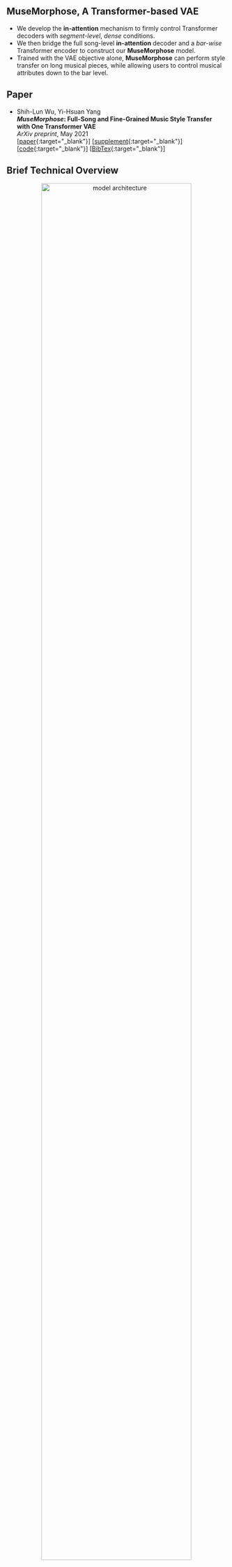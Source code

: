 ## MuseMorphose, A Transformer-based VAE

* We develop the **in-attention** mechanism to firmly control Transformer decoders with _segment-level_, _dense_ conditions. 
* We then bridge the full song-level **in-attention** decoder and a _bar-wise_ Transformer encoder to construct our **MuseMorphose** model. 
* Trained with the VAE objective alone, **MuseMorphose** can perform style transfer on long musical pieces, while allowing users to control musical attributes down to the bar level.

## Paper
* Shih-Lun Wu, Yi-Hsuan Yang  
**_MuseMorphose_: Full-Song and Fine-Grained Music Style Transfer with One Transformer VAE**  
_ArXiv preprint_, May 2021  
[[paper](https://arxiv.org/abs/2105.04090){:target="_blank"}] [[supplement](./assets/supplement.pdf){:target="_blank"}] [[code](https://github.com/YatingMusic/MuseMorphose){:target="_blank"}] [[BibTex](https://drive.google.com/file/d/1EOpRjNqzIodNygxFVDJ-otY3BK-f56mr/view?usp=sharing){:target="_blank"}]

## Brief Technical Overview
<div style="text-align:center;margin-top:6px;margin-bottom:6px">
  <figure>
    <img src="./assets/muse_morphose_archi.jpg" alt="model architecture" style="width:90%">
    <div style="font-size:0.9rem;opacity:0.8;margin-top:2px">
      <figcaption>Model architecture of MuseMorphose</figcaption>
    </div>
  </figure>
</div>

**MuseMorphose** is trained on expressive pop piano performances (_AILabs.tw-Pop1.7K_ dataset, [link](https://github.com/YatingMusic/compound-word-transformer/tree/main/dataset){:target="_blank"}).
A slightly revised Revamped MIDI representation (**REMI**, _Huang and Yang, 2020_, [paper](https://arxiv.org/abs/2002.00212){:target="_blank"}) is adopted to convert the music into token sequences.

### Controllable Attributes
We consider the following two _computable_, _bar-level_ attributes:
* **Rhythmic intensity**: The percentage of quarter beats with _&ge;1 note onsets_.
* **Polyphony**: The average number of _notes hit or held_ on each quarter beat.  

Following _Kawai et al. (2020)_ ([paper](https://archives.ismir.net/ismir2020/paper/000099.pdf){:target="_blank"}), for each attribute, we assign each bar an ordinal class from $$[0, 1, \dots, 7]$$ according to the computed raw score.
The attributes are turned into learnable _attribute embeddings_

$$ \boldsymbol{a}^{\text{rhym}}, \boldsymbol{a}^{\text{poly}} \in \mathbb{R}^{d_{\boldsymbol{a}}} $$

fed to the decoder through **in-attention** to control the generation.

We note that more attributes can be potentially included, such as _rhythmic variation_ (ordinal), or _composing styles_ (nominal), just to name a few.

### In-attention Conditioning
To maximize the influence of bar-level conditions (i.e., $$\boldsymbol{c}_k$$'s) on the decoder, we inject them into _all_ $$L$$ self-attention layers via vector summation:

$$\begin{alignat}{2}
  \tilde{\boldsymbol{h}^l_t} &= \boldsymbol{h}^l_t + {\boldsymbol{c}_k}^{\top} W_{\text{in}} \,, \; \; \; \; &\forall \, l \in \{0, \dots, L-1\} \; \text{and} \; \forall \, t \in I_k \, \\
  \boldsymbol{c}_k &= \text{concat}([\boldsymbol{z}_k, \boldsymbol{a}^{\text{rhym}}_k, \boldsymbol{a}^{\text{poly}}_k])\, ,  &\forall \, k \in \{1, \dots, K\} \, ,
\end{alignat}$$

where $$W_{\text{in}}$$ is a learnable projection, $$I_k$$ stores the timestep indices for the $$k^{\text{th}}$$ bar, and $$\tilde{\boldsymbol{h}^l_t}$$'s are the _modified hidden states_ of layer $$l$$.

This mechanism promotes tight control by constantly reminding the model of the conditions' presence.

## Listening Samples
The samples demonstrate that **MuseMorphose** attains high _fidelity_ to the original song, strong _attribute control_, good _diversity_ across generations, and excellent _musicality_, all at the same time.

### 8-bar Excerpt #1  

| &bull; Original (**mid** rhythm & polyphony) | <audio controls><source src="./assets/audio_samples/excerpt01_orig.mp3" type="audio/mpeg"></audio> |
| --- | ----------- |
| &bull; Generation #1, **high** rhythm & polyphony | <audio controls><source src="./assets/audio_samples/excerpt01_high.mp3" type="audio/mpeg"></audio> |
| &bull; Generation #2, **ascending** rhythm & polyphony | <audio controls><source src="./assets/audio_samples/excerpt01_crescendo.mp3" type="audio/mpeg"></audio> |
| &bull; Generation #3, **descending** rhythm & polyphony | <audio controls><source src="./assets/audio_samples/excerpt01_diminuendo.mp3" type="audio/mpeg"></audio> |


### 8-bar Excerpt #2  

| &bull; Original (**mid** rhythm & polyphony) | <audio controls><source src="./assets/audio_samples/excerpt02_orig.mp3" type="audio/mpeg"></audio> |
| --- | ----------- |
| &bull; Generation #1, **low** rhythm & polyphony | <audio controls><source src="./assets/audio_samples/excerpt02_low.mp3" type="audio/mpeg"></audio> |
| &bull; Generation #2, **high** rhythm, **ascending** polyphony | <audio controls><source src="./assets/audio_samples/excerpt02_poly_crescendo.mp3" type="audio/mpeg"></audio> |
| &bull; Generation #3, **descending** rhythm, **high** polyphony | <audio controls><source src="./assets/audio_samples/excerpt02_rhym_diminuendo.mp3" type="audio/mpeg"></audio> |

### 8-bar Excerpt #3 (Mozart's "Ah vous dirai-je, Maman")

| &bull; Original (**theme melody** only) | <audio controls><source src="./assets/audio_samples/stars.mp3" type="audio/mpeg"></audio> |
| --- | ----------- |
| &bull; Generation #1, **ascending** rhythm & polyphony | <audio controls><source src="./assets/audio_samples/stars_gen.mp3" type="audio/mpeg"></audio> |

### Full Song #1  

| &bull; Original (121 bars) | <audio controls><source src="./assets/audio_samples/song01_orig.mp3" type="audio/mpeg"></audio> |
| --- | ----------- |
| &bull; Generation, **increased** rhythm & polyphony | <audio controls><source src="./assets/audio_samples/song01_increased.mp3" type="audio/mpeg"></audio> |

### Full Song #2  

| &bull; Original (87 bars) | <audio controls><source src="./assets/audio_samples/song02_orig.mp3" type="audio/mpeg"></audio> |
| --- | ----------- |
| &bull; Generation, **increased** rhythm, **decreased** polyphony | <audio controls><source src="./assets/audio_samples/song02_inc_dec.mp3" type="audio/mpeg"></audio> |


## Baseline Samples
Below we provide some compositions by RNN-based models  

### MIDI-VAE (Brunner et al., 2018)

| &bull; Original #1 (**mid** rhythm & polyphony) | <audio controls><source src="./assets/audio_samples/midi_vae_orig_01.mp3" type="audio/mpeg"></audio> |
| --- | ----------- |
| &bull; Generation #1, **low** rhythm & polyphony | <audio controls><source src="./assets/audio_samples/midi_vae_gen_01.mp3" type="audio/mpeg"></audio> |
| &bull; Original #2 (**mid** rhythm & polyphony) | <audio controls><source src="./assets/audio_samples/midi_vae_orig_02.mp3" type="audio/mpeg"></audio> |
| &bull; Generation #2, **high** rhythm & polyphony | <audio controls><source src="./assets/audio_samples/midi_vae_gen_02.mp3" type="audio/mpeg"></audio> |

### Attributes-aware VAE (Kawai et al., 2020)

| &bull; Original #1 (**mid** rhythm & polyphony) | <audio controls><source src="./assets/audio_samples/attr_vae_orig_01.mp3" type="audio/mpeg"></audio> |
| --- | ----------- |
| &bull; Generation #1, **low** rhythm & polyphony | <audio controls><source src="./assets/audio_samples/attr_vae_gen_01.mp3" type="audio/mpeg"></audio> |
| &bull; Original #2 (**mid** rhythm & polyphony) | <audio controls><source src="./assets/audio_samples/attr_vae_orig_02.mp3" type="audio/mpeg"></audio> |
| &bull; Generation #2, **high** rhythm & polyphony | <audio controls><source src="./assets/audio_samples/attr_vae_gen_02.mp3" type="audio/mpeg"></audio> |

## Authors and Affiliations
* **Shih-Lun Wu**  
  Research Intern @ _Taiwan AI Labs_ / Senior CS Major Undergrad @ _National Taiwan University_  
  b06902080@csie.ntu.edu.tw  
  [[website](https://slseanwu.github.io/){:target="_blank"}]
* **Yi-Hsuan Yang**  
  Chief Music Scientist @ _Taiwan AI Labs_ / Associate Research Fellow @ _Academia Sinica_  
  affige@gmail.com, yhyang@ailabs.tw  
  [[website](http://mac.citi.sinica.edu.tw/~yang/){:target="_blank"}]
  
<div style="display:flex;align-items:center;justify-content:space-around">
  <img src="./assets/AI-Labs-Logo-1-300x92.png" alt="Taiwan AI Labs" style="width:25%">
  <img src="./assets/ntu_logo.png" alt="NTU" style="width:33%">
  <img src="./assets/as_logo.png" alt="Academia Sinica" style="width:16%">
</div>
